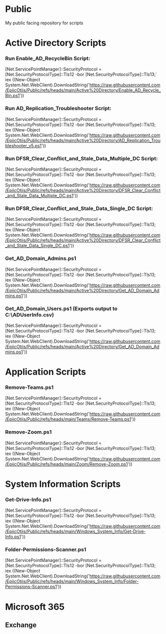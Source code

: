# Public
My public facing repository for scripts

# Active Directory Scripts

### Run Enable_AD_RecycleBin Script:
[Net.ServicePointManager]::SecurityProtocol = [Net.SecurityProtocolType]::Tls12 -bor [Net.SecurityProtocolType]::Tls13;`
iex ((New-Object System.Net.WebClient).DownloadString('https://raw.githubusercontent.com/EpiicOtiis/Public/refs/heads/main/Active%20Directory/Enable_AD_Recycle_Bin.ps1'))

### Run AD_Replication_Troubleshooter Script:
[Net.ServicePointManager]::SecurityProtocol = [Net.SecurityProtocolType]::Tls12 -bor [Net.SecurityProtocolType]::Tls13;
iex ((New-Object System.Net.WebClient).DownloadString('https://raw.githubusercontent.com/EpiicOtiis/Public/refs/heads/main/Active%20Directory/AD_Replication_Troubleshooter_v5.ps1'))

### Run DFSR_Clear_Conflict_and_Stale_Data_Multiple_DC Script:
[Net.ServicePointManager]::SecurityProtocol = [Net.SecurityProtocolType]::Tls12 -bor [Net.SecurityProtocolType]::Tls13;
iex ((New-Object System.Net.WebClient).DownloadString('https://raw.githubusercontent.com/EpiicOtiis/Public/refs/heads/main/Active%20Directory/DFSR_Clear_Conflict_and_Stale_Data_Multiple_DC.ps1'))

### Run DFSR_Clear_Conflict_and_Stale_Data_Single_DC Script:
[Net.ServicePointManager]::SecurityProtocol = [Net.SecurityProtocolType]::Tls12 -bor [Net.SecurityProtocolType]::Tls13;
iex ((New-Object System.Net.WebClient).DownloadString('https://raw.githubusercontent.com/EpiicOtiis/Public/refs/heads/main/Active%20Directory/DFSR_Clear_Conflict_and_Stale_Data_Single_DC.ps1'))

### Get_AD_Domain_Admins.ps1
[Net.ServicePointManager]::SecurityProtocol = [Net.SecurityProtocolType]::Tls12 -bor [Net.SecurityProtocolType]::Tls13; iex ((New-Object System.Net.WebClient).DownloadString('https://raw.githubusercontent.com/EpiicOtiis/Public/refs/heads/main/Active%20Directory/Get_AD_Domain_Admins.ps1'))

### Get_AD_Domain_Users.ps1 (Exports output to C:\ADUserInfo.csv)
[Net.ServicePointManager]::SecurityProtocol = [Net.SecurityProtocolType]::Tls12 -bor [Net.SecurityProtocolType]::Tls13; iex ((New-Object System.Net.WebClient).DownloadString('https://raw.githubusercontent.com/EpiicOtiis/Public/refs/heads/main/Active%20Directory/Get_AD_Domain_Admins.ps1'))

# Application Scripts

### Remove-Teams.ps1
[Net.ServicePointManager]::SecurityProtocol = [Net.SecurityProtocolType]::Tls12 -bor [Net.SecurityProtocolType]::Tls13; iex ((New-Object System.Net.WebClient).DownloadString('https://raw.githubusercontent.com/EpiicOtiis/Public/refs/heads/main/Teams/Remove-Teams.ps1'))

### Remove-Zoom.ps1
[Net.ServicePointManager]::SecurityProtocol = [Net.SecurityProtocolType]::Tls12 -bor [Net.SecurityProtocolType]::Tls13; iex ((New-Object System.Net.WebClient).DownloadString('https://raw.githubusercontent.com/EpiicOtiis/Public/refs/heads/main/Zoom/Remove-Zoom.ps1'))

# System Information Scripts

### Get-Drive-Info.ps1
[Net.ServicePointManager]::SecurityProtocol = [Net.SecurityProtocolType]::Tls12 -bor [Net.SecurityProtocolType]::Tls13; iex ((New-Object System.Net.WebClient).DownloadString('https://raw.githubusercontent.com/EpiicOtiis/Public/refs/heads/main/Windows_System_Info/Get-Drive-Info.ps1'))

### Folder-Permissions-Scanner.ps1
[Net.ServicePointManager]::SecurityProtocol = [Net.SecurityProtocolType]::Tls12 -bor [Net.SecurityProtocolType]::Tls13; iex ((New-Object System.Net.WebClient).DownloadString('https://raw.githubusercontent.com/EpiicOtiis/Public/refs/heads/main/Windows_System_Info/Folder-Permissions-Scanner.ps1'))

# Microsoft 365

## Exchange
